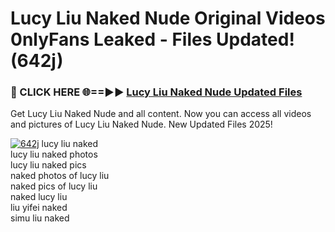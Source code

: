 # Lucy Liu Naked Nude Original Videos 0nlyFans Leaked - Files Updated! (642j)

<h3>🔴 CLICK HERE 🌐==►► <a href="https://tinyurl.com/yckcrads" rel="nofollow">Lucy Liu Naked Nude Updated Files</a></h3>

Get Lucy Liu Naked Nude and all content. Now you can access all videos and pictures of Lucy Liu Naked Nude. New Updated Files 2025!

[![642j](https://i.imgur.com/hpKpOFt.gif)](https://tinyurl.com/yckcrads)
lucy liu naked<br>
lucy liu naked photos<br>
lucy liu naked pics<br>
naked photos of lucy liu<br>
naked pics of lucy liu<br>
naked lucy liu<br>
liu yifei naked<br>
simu liu naked